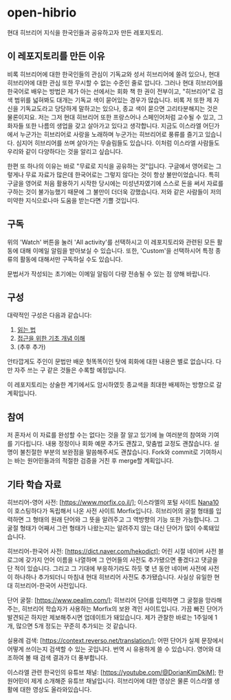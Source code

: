 # open-hibrio
현대 히브리어 지식을 한국인들과 공유하고자 만든 레포지토리.
## 이 레포지토리를 만든 이유
비록 히브리어에 대한 한국인들의 관심이 기독교와 성서 히브리어에 쏠려 있으나,
현대 히브리어에 대한 관심 또한 무시할 수 없는 수준인 줄로 압니다.
그러나 현대 히브리어를 한국어로 배우는 방법은 제가 아는 선에서는 회화 책 한 권이 전부이고,
"히브리어"로 검색 범위를 넓혀봐도 대개는 기독교 색이 묻어있는 경우가 많습니다.
비록 저 또한 제 자신을 기독교도라고 당당하게 말하고는 있으나,
종교 색이 묻으면 고리타분해지는 것은 물론이지요.
저는 그저 현대 히브리어 또한 프랑스어나 스페인어처럼 교수될 수 있고,
그 화자들 또한 나름의 생업을 갖고 살아가고 있다고 생각합니다.
지금도 이스라엘 어딘가에서 누군가는 히브리어로 사랑을 노래하며
누군가는 히브리어로 풍류를 즐기고 있습니다.
심지어 히브리어를 쓰며 살아가는 무슬림들도 있습니다.
이처럼 이스라엘 사람들도 우리와 같이 다양하다는 것을 알리고 싶습니다.

한편 또 하나의 이유는 바로 "무료로 지식을 공유하는 것"입니다.
구글에서 영어로는 그렇게나 무료 자료가 많은데 한국어로는 그렇지 않다는 것이 항상 불만이었습니다.
특히 구글을 영어로 처음 활용하기 시작한 당시에는 미성년자였기에
스스로 돈을 써서 자료를 구하는 것이 불가능했기 때문에
그 불만이 더더욱 강했습니다.
저와 같은 사람들이 저의 미약한 지식으로나마 도움을 받는다면 기쁠 것입니다.
## 구독
위의 'Watch' 버튼을 눌러 'All activity'를 선택하시고 이 레포지토리와 관련된
모든 활동에 대해 이메일 알림을 받아보실 수 있습니다. 또한, 'Custom'을
선택하시어 특정 종류의 활동에 대해서만 구독하실 수도 있습니다.

문법서가 작성되는 초기에는 이메일 알림이 다량 전송될 수
있는 점 양해 바랍니다.
## 구성
대략적인 구성은 다음과 같습니다:
1. [읽는 법](c001-alphabet/)
2. [접근을 위한 기초 개념 이해](c002-basis/)
3. (추후 추가)

안타깝게도 주인이 문법만 배운 헛똑똑이인 탓에 회화에 대한 내용은 별로 없습니다.
다만 자주 쓰는 구 같은 것들은 수록할 예정입니다.

이 레포지토리는 상술한 계기에서도 암시하였듯
종교색을 최대한 배제하는 방향으로 갈 계획입니다.
## 참여
저 혼자서 이 자료를 완성할 수는 없다는 것을 잘 알고 있기에 늘 여러분의 참여와 기여를 기다립니다.
내용 정정이나 회화 예문 추가도 괜찮고, 맞춤법 교정도 괜찮습니다.
설명이 불친절한 부분의 보완점을 말씀해주셔도 괜찮습니다.
Fork와 commit로 기여하시는 바는 원어민들과의 적절한 검증을 거친 후 merge할 계획입니다.
## 기타 학습 자료
히브리어-영어 사전: [https://www.morfix.co.il/];
이스라엘의 포털 사이트 [Nana10](https://13tv.co.il/)이 호스팅하다가 독립해서 나온 사전 사이트 Morfix입니다.
히브리어의 굴절 형태를 입력하면 그 형태의 원래 단어와 그 뜻을 알려주고 그 역방향의 기능 또한 가능합니다.
그 굴절 형태가 어째서 그런 형태가 나왔는지는 알려주지 않는 대신 단어가 많이 수록돼있습니다.

히브리어-한국어 사전: [https://dict.naver.com/hekodict];
어린 시절 네이버 사전 블로그에 갖가지 언어 이름을 나열하며 그 언어들의 사전도 추가됐으면 좋겠다고 댓글을 단 적이 있습니다.
그리고 그 기대에 부응하기라도 하듯 몇 년 동안 네이버 사전에 사전이 하나하나 추가되더니 마침내 현대 히브리어 사전도 추가됐습니다.
사실상 유일한 현대 히브리어-한국어 사전입니다.

단어 굴절: [https://www.pealim.com/];
히브리어 단어를 입력하면 그 굴절을 망라해주는,
히브리어 학습자가 사용하는 Morfix의 보완 격인 사이트입니다.
가끔 빠진 단어가 발견되곤 하지만 제보해주시면 업데이트가 돼있습니다.
제가 관찰한 바로는 1주일에 1개, 많으면 5개 정도는 꾸준히 추가되는 것 같습니다.

실용례 검색: [https://context.reverso.net/translation/];
어떤 단어가 실제 문장에서 어떻게 쓰이는지 검색할 수 있는 곳입니다.
번역 시 유용하게 쓸 수 있습니다. 영어와 대조하여 볼 때 검색 결과가 더 풍부합니다.

이스라엘 관련 한국인의 유튜브 채널: [https://youtube.com/@DorianKimDkiM];
한 원어민이 제게 소개해준 유튜브 채널입니다. 히브리어에 대한 영상은 물론
이스라엘 생활에 대한 영상도 올라와있습니다.
